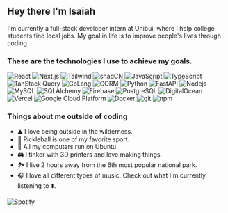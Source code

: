 ## Hey there I'm Isaiah 
I'm currently a full-stack developer intern at Unibui, where I help college students find local jobs. My goal in life is to improve people's lives through coding.

<h3>These are the technologies I use to achieve my goals.</h3>
<p>
  <!-- Front-end Technologies -->
  <img alt="React" src="https://img.shields.io/badge/-React-45b8d8?style=flat-square&logo=react&logoColor=white" />
  <img alt="Next.js" src="https://img.shields.io/badge/-Next.js-000000?style=flat-square&logo=next.js&logoColor=white" /> 
  <img alt="Tailwind" src="https://img.shields.io/badge/-Tailwind%20CSS-38bdf8?style=flat-square&logo=tailwindcss&logoColor=white" />
  <img alt="shadCN" src="https://img.shields.io/badge/-ShadCN-4f46e5?style=flat-square&logoColor=white" />
  <img alt="JavaScript" src="https://img.shields.io/badge/-JavaScript-f7df1e?style=flat-square&logo=javascript&logoColor=black" />
  <img alt="TypeScript" src="https://img.shields.io/badge/-TypeScript-007ACC?style=flat-square&logo=typescript&logoColor=white" />

  <!-- State Management and Query Tools -->
  <img alt="TanStack Query" src="https://img.shields.io/badge/-TanStack%20Query-ff4154?style=flat-square&logo=react-query&logoColor=white" />

  <!-- Back-end Technologies -->
  <img alt="GoLang" src="https://img.shields.io/badge/-Go-00add8?style=flat-square&logo=go&logoColor=white" />
  <img alt="GORM" src="https://img.shields.io/badge/-GORM-00add8?style=flat-square&logo=go&logoColor=white" />
  <img alt="Python" src="https://img.shields.io/badge/-Python-3776ab?style=flat-square&logo=python&logoColor=white" />
  <img alt="FastAPI" src="https://img.shields.io/badge/-FastAPI-009688?style=flat-square&logo=fastapi&logoColor=white" />
  <img alt="Nodejs" src="https://img.shields.io/badge/-Nodejs-43853d?style=flat-square&logo=Node.js&logoColor=white" />

  <!-- Databases -->
  <img alt="MySQL" src="https://img.shields.io/badge/-MySQL-4479A1?style=flat-square&logo=mysql&logoColor=white" />
  <img alt="SQLAlchemy" src="https://img.shields.io/badge/-SQLAlchemy-d71a00?style=flat-square&logo=python&logoColor=white" />
  <img alt="Firebase" src="https://img.shields.io/badge/-Firebase-ffca28?style=flat-square&logo=firebase&logoColor=black" />
  <img alt="PostgreSQL" src="https://img.shields.io/badge/-PostgreSQL-316192?style=flat-square&logo=postgresql&logoColor=white" />


  <!-- Cloud Platforms -->
  <img alt="DigitalOcean" src="https://img.shields.io/badge/-DigitalOcean-0080ff?style=flat-square&logo=digitalocean&logoColor=white" />
  <img alt="Vercel" src="https://img.shields.io/badge/-Vercel-000000?style=flat-square&logo=vercel&logoColor=white" />
  <img alt="Google Cloud Platform" src="https://img.shields.io/badge/-Google_Cloud_Platform-1a73e8?style=flat-square&logo=google-cloud&logoColor=white" />

  <!-- DevOps & Tools -->
  <img alt="Docker" src="https://img.shields.io/badge/-Docker-46a2f1?style=flat-square&logo=docker&logoColor=white" />
  <img alt="git" src="https://img.shields.io/badge/-Git-F05032?style=flat-square&logo=git&logoColor=white" />
  <img alt="npm" src="https://img.shields.io/badge/-NPM-CB3837?style=flat-square&logo=npm&logoColor=white" />
</p>



### Things about me outside of coding
- ⛰️ I love being outside in the wilderness.
- 🏓 Pickleball is one of my favorite sport.
- 🐧 All my computers run on Ubuntu.
- 🖨️ I tinker with 3D printers and love making things.
- 🏞️ I live 2 hours away from the 6th most popular national park.
- 🎧 I love all different types of music. Check out what I'm currently listening to ⬇️.




![Spotify](https://spotify-recently-played-readme.vercel.app/api?user=s75lhryyxi8mgdz53xf4iw8h6&count=4&width=1000)

<!--
**isaiahmartin847/isaiahmartin847** is a ✨ _special_ ✨ repository because its `README.md` (this file) appears on your GitHub profile.

Here are some ideas to get you started:

- 🔭 I’m currently working on ...
- 🌱 I’m currently learning ...
- 👯 I’m looking to collaborate on ...
- 🤔 I’m looking for help with ...
- 💬 Ask me about ...
- 📫 How to reach me: ...
- ⚡ Fun fact: ...
-->
